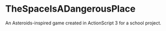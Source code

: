 TheSpaceIsADangerousPlace
=========================

An Asteroids-inspired game created in ActionScript 3 for a school project.
